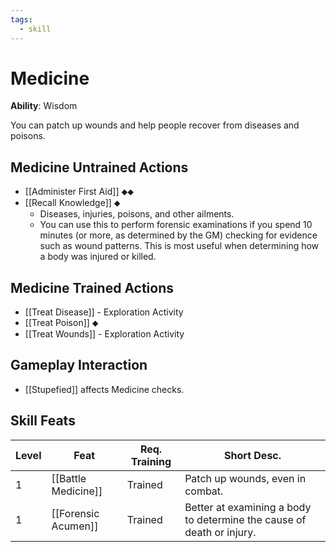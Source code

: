 ```yaml
---
tags:
  - skill
---
```

# Medicine

**Ability**: Wisdom

You can patch up wounds and help people recover from diseases and poisons. 

## Medicine Untrained Actions

- [[Administer First Aid]] ⬥⬥
- [[Recall Knowledge]] ⬥
	- Diseases, injuries, poisons, and other ailments.
	- You can use this to perform forensic examinations if you spend 10 minutes (or more, as determined by the GM) checking for evidence such as wound patterns. This is most useful when determining how a body was injured or killed.

## Medicine Trained Actions

- [[Treat Disease]]  - Exploration Activity
- [[Treat Poison]] ⬥
- [[Treat Wounds]]  - Exploration Activity

## Gameplay Interaction

- [[Stupefied]] affects Medicine checks.

## Skill Feats

| Level | Feat                | Req. Training | Short Desc.                                                           |
| ----- | ------------------- | ------------- | --------------------------------------------------------------------- |
| 1     | [[Battle Medicine]] | Trained       | Patch up wounds, even in combat.                                      |
| 1     | [[Forensic Acumen]] | Trained       | Better at examining a body to determine the cause of death or injury. |
